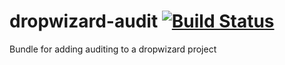 # dropwizard-audit  [![Build Status](https://travis-ci.org/mariagomez/dropwizard-audit.svg?branch=master)](https://travis-ci.org/mariagomez/dropwizard-audit)
Bundle for adding auditing to a dropwizard project
